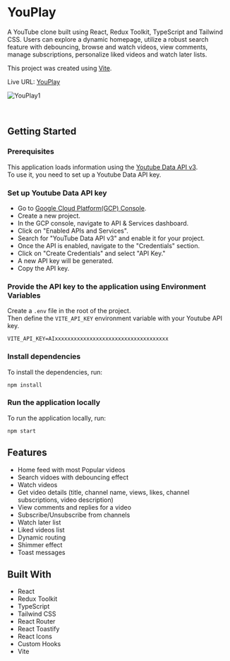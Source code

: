 # YouPlay

A YouTube clone built using React, Redux Toolkit, TypeScript and Tailwind CSS. Users can explore a dynamic homepage, utilize a robust search feature with debouncing, browse and watch videos, view comments, manage subscriptions, personalize liked videos and watch later lists.

This project was created using [Vite](https://vitejs.dev/guide/).

Live URL: [YouPlay](https://youplay-v1.netlify.app/)

![YouPlay1](https://github.com/SravanSTG/YouPlay/assets/53626426/c1d1276a-f754-470a-8b47-f0a4a54a8adf)

<br />

## Getting Started
### Prerequisites
This application loads information using the [Youtube Data API v3](https://developers.google.com/youtube/v3/docs/). <br />
To use it, you need to set up a Youtube Data API key.

### Set up Youtube Data API key
- Go to [Google Cloud Platform(GCP) Console](https://console.cloud.google.com/).
- Create a new project.
- In the GCP console, navigate to API & Services dashboard.
- Click on "Enabled APIs and Services".
- Search for "YouTube Data API v3" and enable it for your project.
- Once the API is enabled, navigate to the "Credentials" section.
- Click on "Create Credentials" and select "API Key."
- A new API key will be generated.
- Copy the API key.

### Provide the API key to the application using Environment Variables
Create a `.env` file in the root of the project. <br/>
Then define the `VITE_API_KEY` environment variable with your Youtube API key. <br />
```
VITE_API_KEY=AIxxxxxxxxxxxxxxxxxxxxxxxxxxxxxxxxxxxx
```

### Install dependencies
To install the dependencies, run:
```
npm install
```

### Run the application locally
To run the application locally, run:
```
npm start
```

## Features

- Home feed with most Popular videos
- Search vidoes with debouncing effect
- Watch videos
- Get video details (title, channel name, views, likes, channel subscriptions, video description)
- View comments and replies for a video
- Subscribe/Unsubscribe from channels
- Watch later list
- Liked videos list
- Dynamic routing
- Shimmer effect
- Toast messages

## Built With

- React
- Redux Toolkit
- TypeScript
- Tailwind CSS
- React Router
- React Toastify
- React Icons
- Custom Hooks
- Vite
